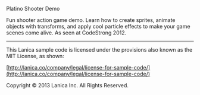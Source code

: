 Platino Shooter Demo

Fun shooter action game demo. Learn how to create sprites, animate objects with transforms, and apply cool particle effects to make your game scenes come alive. As seen at CodeStrong 2012.

----------------------------------
This Lanica sample code is licensed under the provisions also known as the MIT License, as shown:

[http://lanica.co/company/legal/license-for-sample-code/](http://lanica.co/company/legal/license-for-sample-code/)

Copyright © 2013 Lanica Inc. All Rights Reserved.
